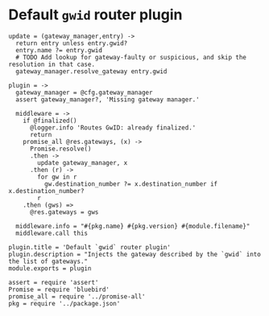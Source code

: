 Default `gwid` router plugin
============================

    update = (gateway_manager,entry) ->
      return entry unless entry.gwid?
      entry.name ?= entry.gwid
      # TODO Add lookup for gateway-faulty or suspicious, and skip the resolution in that case.
      gateway_manager.resolve_gateway entry.gwid

    plugin = ->
      gateway_manager = @cfg.gateway_manager
      assert gateway_manager?, 'Missing gateway manager.'

      middleware = ->
        if @finalized()
          @logger.info 'Routes GwID: already finalized.'
          return
        promise_all @res.gateways, (x) ->
          Promise.resolve()
          .then ->
            update gateway_manager, x
          .then (r) ->
            for gw in r
              gw.destination_number ?= x.destination_number if x.destination_number?
            r
        .then (gws) =>
          @res.gateways = gws

      middleware.info = "#{pkg.name} #{pkg.version} #{module.filename}"
      middleware.call this

    plugin.title = 'Default `gwid` router plugin'
    plugin.description = "Injects the gateway described by the `gwid` into the list of gateways."
    module.exports = plugin

    assert = require 'assert'
    Promise = require 'bluebird'
    promise_all = require '../promise-all'
    pkg = require '../package.json'
